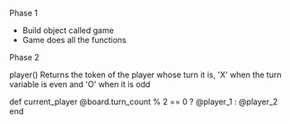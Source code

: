 Phase 1

- Build object called game
- Game does all the functions

Phase 2


player()
Returns the token of the player whose turn it is, 'X' when the turn variable is even and 'O' when it is odd

  def current_player
      @board.turn_count % 2 == 0 ? @player_1 : @player_2
  end
